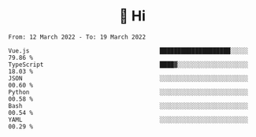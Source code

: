 <h1 align="center">👋 Hi</h1>
<!-- <h3 align="center">An enthusiastic frontend developer</h3> -->

<!--START_SECTION:waka-->

```text
From: 12 March 2022 - To: 19 March 2022

Vue.js                                     ████████████████████░░░░░   79.86 %
TypeScript                                 ████▓░░░░░░░░░░░░░░░░░░░░   18.03 %
JSON                                       ░░░░░░░░░░░░░░░░░░░░░░░░░   00.60 %
Python                                     ░░░░░░░░░░░░░░░░░░░░░░░░░   00.58 %
Bash                                       ░░░░░░░░░░░░░░░░░░░░░░░░░   00.54 %
YAML                                       ░░░░░░░░░░░░░░░░░░░░░░░░░   00.29 %
```

<!--END_SECTION:waka-->

